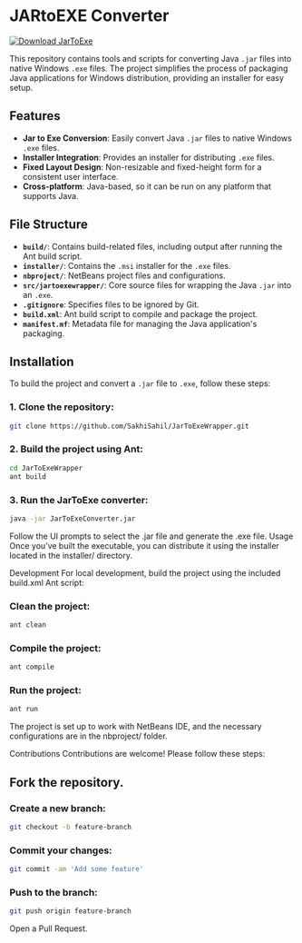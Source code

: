 # JARtoEXE Converter

[![Download JarToExe](https://img.shields.io/badge/Download-JarToExe-blue.svg?style=for-the-badge&logo=windows&logoColor=white)](https://github.com/SakhiSahil/JarToExeWrapper/raw/refs/heads/main/installer/JARtoEXE-1.4.2.msi)


This repository contains tools and scripts for converting Java `.jar` files into native Windows `.exe` files. The project simplifies the process of packaging Java applications for Windows distribution, providing an installer for easy setup.

## Features

- **Jar to Exe Conversion**: Easily convert Java `.jar` files to native Windows `.exe` files.
- **Installer Integration**: Provides an installer for distributing `.exe` files.
- **Fixed Layout Design**: Non-resizable and fixed-height form for a consistent user interface.
- **Cross-platform**: Java-based, so it can be run on any platform that supports Java.

## File Structure

- **`build/`**: Contains build-related files, including output after running the Ant build script.
- **`installer/`**: Contains the `.msi` installer for the `.exe` files.
- **`nbproject/`**: NetBeans project files and configurations.
- **`src/jartoexewrapper/`**: Core source files for wrapping the Java `.jar` into an `.exe`.
- **`.gitignore`**: Specifies files to be ignored by Git.
- **`build.xml`**: Ant build script to compile and package the project.
- **`manifest.mf`**: Metadata file for managing the Java application's packaging.

## Installation

To build the project and convert a `.jar` file to `.exe`, follow these steps:

### 1. Clone the repository:

```bash
git clone https://github.com/SakhiSahil/JarToExeWrapper.git
```
### 2. Build the project using Ant:

```bash
cd JarToExeWrapper
ant build
```
### 3. Run the JarToExe converter:

```bash
java -jar JarToExeConverter.jar
```
Follow the UI prompts to select the .jar file and generate the .exe file.
Usage
Once you’ve built the executable, you can distribute it using the installer located in the installer/ directory.

Development
For local development, build the project using the included build.xml Ant script:

### Clean the project:

```bash
ant clean
```
### Compile the project:

```bash
ant compile
```
### Run the project:

```bash
ant run
```
The project is set up to work with NetBeans IDE, and the necessary configurations are in the nbproject/ folder.

Contributions
Contributions are welcome! Please follow these steps:

## Fork the repository.
### Create a new branch:

```bash
git checkout -b feature-branch
```
### Commit your changes:

```bash
git commit -am 'Add some feature'
```
### Push to the branch:

```bash
git push origin feature-branch
```
Open a Pull Request.
